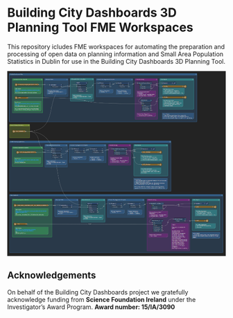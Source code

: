 # Building City Dashboards 3D Planning Tool FME Workspaces

This repository icludes FME workspaces for automating the preparation and processing of open data on planning information and Small Area Population Statistics in Dublin for use in the Building City Dashboards 3D Planning Tool.

![BCD_3D_Planning_Open_Data_Layer_Workspace](images/BCD_3D_Planning_Open_Data_Layer_Workspace.PNG)

## Acknowledgements
On behalf of the Building City Dashboards project we gratefully acknowledge funding from **Science Foundation Ireland** under the Investigator’s Award Program. **Award number: 15/IA/3090**
